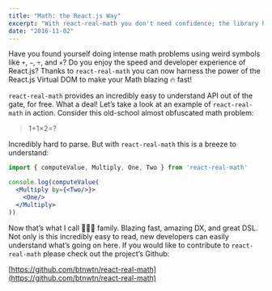 ```yaml
---
title: "Math: the React.js Way"
excerpt: "With react-real-math you don't need confidence; the library handles it for you!"
date: "2016-11-02"
---
```


Have you found yourself doing intense math problems using weird symbols like `+`,
`−`, `÷`, and `×`? Do you enjoy the speed and developer experience of React.js? Thanks
to `react-real-math` you can now harness the power of the React.js Virtual DOM to
make your Math blazing 🔥 fast!

`react-real-math` provides an incredibly easy to understand API out of the gate,
for free. What a deal! Let’s take a look at an example of `react-real-math` in
action. Consider this old-school almost obfuscated math problem:

>1+1×2=?

Incredibly hard to parse. But with `react-real-math` this is a breeze to
understand:

```jsx
import { computeValue, Multiply, One, Two } from 'react-real-math'

console.log(computeValue(
  <Multiply by={<Two/>}>
    <One/>
  </Multiply>
))
```

Now that’s what I call 💯💯💯 family. Blazing fast, amazing DX, and great DSL.
Not only is this incredibly easy to read, new developers can easily understand
what’s going on here. If you would like to contribute to `react-real-math` please
check out the project’s Github:

[https://github.com/btnwtn/react-real-math](https://github.com/btnwtn/react-real-math)
